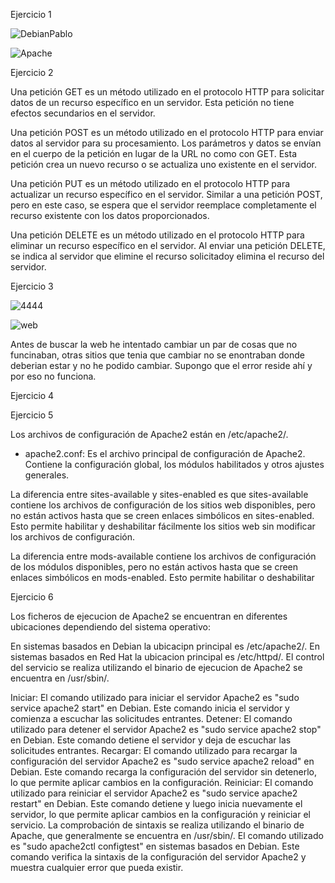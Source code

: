 Ejercicio 1

![DebianPablo](https://github.com/PabloEspinosaCastillo/despliegue-de-aplicaciones-web/assets/144775391/96bd04c4-0d90-4917-87d0-f0313abf6843)

![Apache](https://github.com/PabloEspinosaCastillo/despliegue-de-aplicaciones-web/assets/144775391/0b2444e0-3531-4132-8822-1b9cd90264b8)

Ejercicio 2

Una petición GET es un método utilizado en el protocolo HTTP para solicitar datos de un recurso específico en un servidor. Esta petición no tiene efectos secundarios en el servidor.

Una petición POST es un método utilizado en el protocolo HTTP para enviar datos al servidor para su procesamiento. Los parámetros y datos se envían en el cuerpo de la petición en lugar de la URL no como con GET. Esta petición crea un nuevo recurso o se actualiza uno existente en el servidor.

Una petición PUT es un método utilizado en el protocolo HTTP para actualizar un recurso específico en el servidor. Similar a una petición POST, pero en este caso, se espera que el servidor reemplace completamente el recurso existente con los datos proporcionados.

Una petición DELETE es un método utilizado en el protocolo HTTP para eliminar un recurso específico en el servidor. Al enviar una petición DELETE, se indica al servidor que elimine el recurso solicitadoy elimina el recurso del servidor.

Ejercicio 3

![4444](https://github.com/PabloEspinosaCastillo/despliegue-de-aplicaciones-web/assets/144775391/ee9edeea-678d-4614-8b66-bf9136347637)

![web](https://github.com/PabloEspinosaCastillo/despliegue-de-aplicaciones-web/assets/144775391/5b1b07cc-67e2-43af-8c11-8c24c7299838)

Antes de buscar la web he intentado cambiar un par de cosas que no funcinaban, otras sitios que tenia que cambiar no se enontraban donde deberian estar y no he podido cambiar. Supongo que el error reside ahí y por eso no funciona.

Ejercicio 4


Ejercicio 5

Los archivos de configuración de Apache2 están en /etc/apache2/.

- apache2.conf: Es el archivo principal de configuración de Apache2. Contiene la configuración global, los módulos habilitados y otros ajustes generales.

La diferencia entre sites-available y sites-enabled es que sites-available contiene los archivos de configuración de los sitios web disponibles, pero no están activos hasta que se creen enlaces simbólicos en sites-enabled. Esto permite habilitar y deshabilitar fácilmente los sitios web sin modificar los archivos de configuración.

La diferencia entre mods-available contiene los archivos de configuración de los módulos disponibles, pero no están activos hasta que se creen enlaces simbólicos en mods-enabled. Esto permite habilitar o deshabilitar

Ejercicio 6

Los ficheros de ejecucion de Apache2 se encuentran en diferentes ubicaciones dependiendo del sistema operativo:

En sistemas basados en Debian la ubicacipn principal es /etc/apache2/.
En sistemas basados en Red Hat la ubicacion principal es /etc/httpd/.
El control del servicio se realiza utilizando el binario de ejecucion de Apache2 se encuentra en /usr/sbin/.

Iniciar: El comando utilizado para iniciar el servidor Apache2 es "sudo service apache2 start" en Debian. Este comando inicia el servidor y comienza a escuchar las solicitudes entrantes.
Detener: El comando utilizado para detener el servidor Apache2 es "sudo service apache2 stop" en Debian. Este comando detiene el servidor y deja de escuchar las solicitudes entrantes.
Recargar: El comando utilizado para recargar la configuración del servidor Apache2 es "sudo service apache2 reload" en Debian. Este comando recarga la configuración del servidor sin detenerlo, lo que permite aplicar cambios en la configuración.
Reiniciar: El comando utilizado para reiniciar el servidor Apache2 es "sudo service apache2 restart" en Debian. Este comando detiene y luego inicia nuevamente el servidor, lo que permite aplicar cambios en la configuración y reiniciar el servicio.
La comprobación de sintaxis se realiza utilizando el binario de Apache, que generalmente se encuentra en /usr/sbin/. El comando utilizado es "sudo apache2ctl configtest" en sistemas basados en Debian. Este comando verifica la sintaxis de la configuración del servidor Apache2 y muestra cualquier error que pueda existir.









